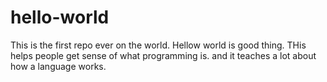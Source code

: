 # hello-world

This is the first repo ever on the world.
 Hellow world is good thing.
  THis helps people get sense of what programming is.
    and it teaches a lot about how a language works.
